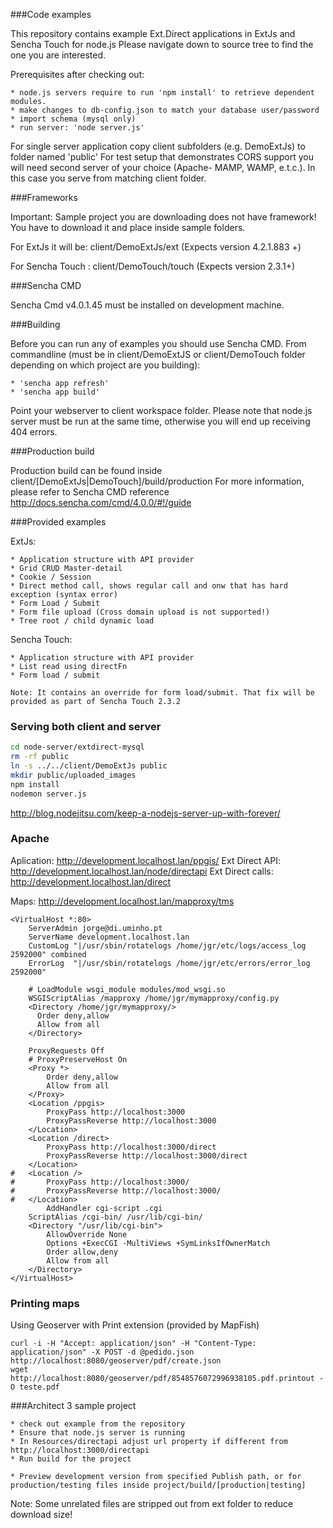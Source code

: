 ###Code examples

This repository contains example Ext.Direct applications in ExtJs and Sencha Touch for node.js
Please navigate down to source tree to find the one you are interested.

Prerequisites after checking out:

    * node.js servers require to run 'npm install' to retrieve dependent modules.
    * make changes to db-config.json to match your database user/password
    * import schema (mysql only)
    * run server: 'node server.js'


For single server application copy client subfolders (e.g. DemoExtJs) to folder named 'public'
For test setup that demonstrates CORS support you will need second server of your choice (Apache- MAMP, WAMP, e.t.c.). In this case you serve from matching client folder.


###Frameworks

Important: Sample project you are downloading does not have framework!
You have to download it and place inside sample folders.

For ExtJs it will be:  client/DemoExtJs/ext (Expects version 4.2.1.883 +)

For Sencha Touch :  client/DemoTouch/touch (Expects version 2.3.1+)

###Sencha CMD

Sencha Cmd v4.0.1.45 must be installed on development machine.

###Building

Before you can run any of examples you should use Sencha CMD.
From commandline (must be in client/DemoExtJS or client/DemoTouch folder depending on which project are you building):

    * 'sencha app refresh'
    * 'sencha app build'

Point your webserver to client workspace folder.
Please note that node.js server must be run at the same time, otherwise you will end up receiving 404 errors.


###Production build

Production build can be found inside client/[DemoExtJs|DemoTouch]/build/production
For more information, please refer to Sencha CMD reference http://docs.sencha.com/cmd/4.0.0/#!/guide


###Provided examples

ExtJs:

    * Application structure with API provider
    * Grid CRUD Master-detail
    * Cookie / Session
    * Direct method call, shows regular call and onw that has hard exception (syntax error)
    * Form Load / Submit
    * Form file upload (Cross domain upload is not supported!)
    * Tree root / child dynamic load

Sencha Touch:

    * Application structure with API provider
    * List read using directFn
    * Form load / submit

    Note: It contains an override for form load/submit. That fix will be provided as part of Sencha Touch 2.3.2

### Serving both client and server

```bash
cd node-server/extdirect-mysql
rm -rf public
ln -s ../../client/DemoExtJs public
mkdir public/uploaded_images
npm install
nodemon server.js
```

http://blog.nodejitsu.com/keep-a-nodejs-server-up-with-forever/

### Apache

Aplication: http://development.localhost.lan/ppgis/
Ext Direct API: http://development.localhost.lan/node/directapi
Ext Direct calls: http://development.localhost.lan/direct

Maps: http://development.localhost.lan/mapproxy/tms

```
<VirtualHost *:80>
	ServerAdmin jorge@di.uminho.pt
	ServerName development.localhost.lan
	CustomLog "|/usr/sbin/rotatelogs /home/jgr/etc/logs/access_log 2592000" combined
	ErrorLog  "|/usr/sbin/rotatelogs /home/jgr/etc/errors/error_log 2592000"

    # LoadModule wsgi_module modules/mod_wsgi.so
    WSGIScriptAlias /mapproxy /home/jgr/mymapproxy/config.py
    <Directory /home/jgr/mymapproxy/>
      Order deny,allow
      Allow from all
    </Directory>
    
	ProxyRequests Off
	# ProxyPreserveHost On
	<Proxy *>
		Order deny,allow
		Allow from all
	</Proxy>
	<Location /ppgis>
		ProxyPass http://localhost:3000
		ProxyPassReverse http://localhost:3000
	</Location>
	<Location /direct>
		ProxyPass http://localhost:3000/direct
		ProxyPassReverse http://localhost:3000/direct
	</Location>
#	<Location />
#		ProxyPass http://localhost:3000/
#		ProxyPassReverse http://localhost:3000/
#	</Location>
        AddHandler cgi-script .cgi 
	ScriptAlias /cgi-bin/ /usr/lib/cgi-bin/
	<Directory "/usr/lib/cgi-bin">
		AllowOverride None
		Options +ExecCGI -MultiViews +SymLinksIfOwnerMatch
		Order allow,deny
		Allow from all
	</Directory>
</VirtualHost>
```
### Printing maps

Using Geoserver with Print extension (provided by MapFish)

```
curl -i -H "Accept: application/json" -H "Content-Type: application/json" -X POST -d @pedido.json http://localhost:8080/geoserver/pdf/create.json
wget http://localhost:8080/geoserver/pdf/8548576072996938105.pdf.printout -O teste.pdf
```

###Architect 3 sample project

    * check out example from the repository
    * Ensure that node.js server is running
    * In Resources/directapi adjust url property if different from http://localhost:3000/directapi
    * Run build for the project

    * Preview development version from specified Publish path, or for production/testing files inside project/build/[production|testing]

Note: Some unrelated files are stripped out from ext folder to reduce download size!